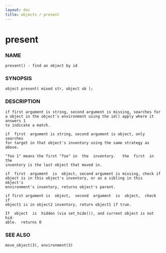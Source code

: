 ```yaml
---
layout: doc
title: objects / present
---
```

# present

### NAME

    present() - find an object by id

### SYNOPSIS

    object present( mixed str, object ob );

### DESCRIPTION

    if first argument is string, second argument is missing, searches for
    a object in the object's environment using the id() apply where it answers 1
    to indicate a match.

    if  first  argument is string, second argument is object, only searches
    for target in that object's inventory using the same strategy as above.

    "foo 1" means the first "foo" in  the  inventory.   the  first  in  the
    inventory is the last object that moved in.

    if  first  argument  is  object, second argument is missing, check if
    object is in this object's inventory, or as a sibling in this  object's
    environment's inventory, returns object's parent.  

    if first argument is  object,  second  argument  is  object,  check  if
    object1 is in object2 inventory, return object1 if true.

    If  object  is  hidden (via set_hide()), and current object is not hid‐
    able.  returns 0

### SEE ALSO

    move_object(3), environment(3)

